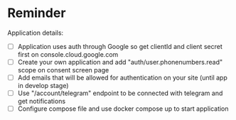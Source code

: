 # Reminder
Application details:

- [ ] Application uses auth through Google so get clientId and client secret first on console.cloud.google.com
- [ ] Create your own application and add "auth/user.phonenumbers.read" scope on consent screen page
- [ ] Add emails that will be allowed for authentication on your site (until app in develop stage)
- [ ] Use "/account/telegram" endpoint to be connected with telegram and get notifications
- [ ] Configure compose file and use docker compose up to start application